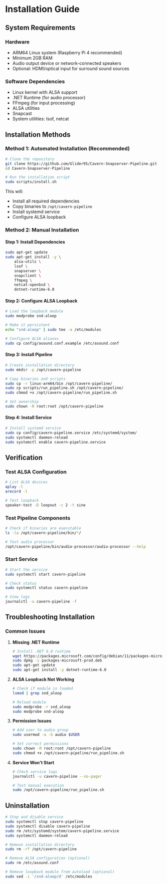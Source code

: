 # Installation Guide

## System Requirements

### Hardware
- ARM64 Linux system (Raspberry Pi 4 recommended)
- Minimum 2GB RAM
- Audio output device or network-connected speakers
- Optional: HDMI/optical input for surround sound sources

### Software Dependencies
- Linux kernel with ALSA support
- .NET Runtime (for audio processor)
- FFmpeg (for input processing)
- ALSA utilities
- Snapcast
- System utilities: lsof, netcat

## Installation Methods

### Method 1: Automated Installation (Recommended)

```bash
# Clone the repository
git clone https://github.com/Glider95/Cavern-Snapserver-Pipeline.git
cd Cavern-Snapserver-Pipeline

# Run the installation script
sudo scripts/install.sh
```

This will:
- Install all required dependencies
- Copy binaries to `/opt/cavern-pipeline`
- Install systemd service
- Configure ALSA loopback

### Method 2: Manual Installation

#### Step 1: Install Dependencies

```bash
sudo apt-get update
sudo apt-get install -y \
    alsa-utils \
    lsof \
    snapserver \
    snapclient \
    ffmpeg \
    netcat-openbsd \
    dotnet-runtime-6.0
```

#### Step 2: Configure ALSA Loopback

```bash
# Load the loopback module
sudo modprobe snd-aloop

# Make it persistent
echo "snd-aloop" | sudo tee -a /etc/modules

# Configure ALSA aliases
sudo cp config/asound.conf.example /etc/asound.conf
```

#### Step 3: Install Pipeline

```bash
# Create installation directory
sudo mkdir -p /opt/cavern-pipeline

# Copy binaries and scripts
sudo cp -r linux-arm64/bin /opt/cavern-pipeline/
sudo cp scripts/run_pipeline.sh /opt/cavern-pipeline/
sudo chmod +x /opt/cavern-pipeline/run_pipeline.sh

# Set ownership
sudo chown -R root:root /opt/cavern-pipeline
```

#### Step 4: Install Service

```bash
# Install systemd service
sudo cp config/cavern-pipeline.service /etc/systemd/system/
sudo systemctl daemon-reload
sudo systemctl enable cavern-pipeline.service
```

## Verification

### Test ALSA Configuration

```bash
# List ALSA devices
aplay -l
arecord -l

# Test loopback
speaker-test -D loopout -c 2 -t sine
```

### Test Pipeline Components

```bash
# Check if binaries are executable
ls -la /opt/cavern-pipeline/bin/*/

# Test audio processor
/opt/cavern-pipeline/bin/audio-processor/audio-processor --help
```

### Start Service

```bash
# Start the service
sudo systemctl start cavern-pipeline

# Check status
sudo systemctl status cavern-pipeline

# View logs
journalctl -u cavern-pipeline -f
```

## Troubleshooting Installation

### Common Issues

1. **Missing .NET Runtime**
   ```bash
   # Install .NET 6.0 runtime
   wget https://packages.microsoft.com/config/debian/11/packages-microsoft-prod.deb -O packages-microsoft-prod.deb
   sudo dpkg -i packages-microsoft-prod.deb
   sudo apt-get update
   sudo apt-get install -y dotnet-runtime-6.0
   ```

2. **ALSA Loopback Not Working**
   ```bash
   # Check if module is loaded
   lsmod | grep snd_aloop
   
   # Reload module
   sudo modprobe -r snd_aloop
   sudo modprobe snd-aloop
   ```

3. **Permission Issues**
   ```bash
   # Add user to audio group
   sudo usermod -a -G audio $USER
   
   # Set correct permissions
   sudo chown -R root:root /opt/cavern-pipeline
   sudo chmod +x /opt/cavern-pipeline/run_pipeline.sh
   ```

4. **Service Won't Start**
   ```bash
   # Check service logs
   journalctl -u cavern-pipeline --no-pager
   
   # Test manual execution
   sudo /opt/cavern-pipeline/run_pipeline.sh
   ```

## Uninstallation

```bash
# Stop and disable service
sudo systemctl stop cavern-pipeline
sudo systemctl disable cavern-pipeline
sudo rm /etc/systemd/system/cavern-pipeline.service
sudo systemctl daemon-reload

# Remove installation directory
sudo rm -rf /opt/cavern-pipeline

# Remove ALSA configuration (optional)
sudo rm /etc/asound.conf

# Remove loopback module from autoload (optional)
sudo sed -i '/snd-aloop/d' /etc/modules
```